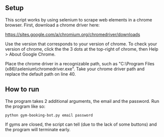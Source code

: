 ## Setup

This script works by using selenium to scrape web elements in a chrome browser. First, download a chrome driver here:

https://sites.google.com/a/chromium.org/chromedriver/downloads

Use the version that corresponds to your version of chrome. To check your version of chrome, click the the 3 dots at the top-right of chrome, then Help > About Google Chrome.

Place the chrome driver in a recognizable path, such as "C:\Program Files (x86)\selenium\chromedriver.exe". Take your chrome driver path and replace the default path on line 40.

## How to run
The program takes 2 additional arguments, the email and the password. Run the program like so:

`python gym-booking-bot.py email password`

If gyms are closed, the script can tell (due to the lack of some buttons) and the program will terminate early.

